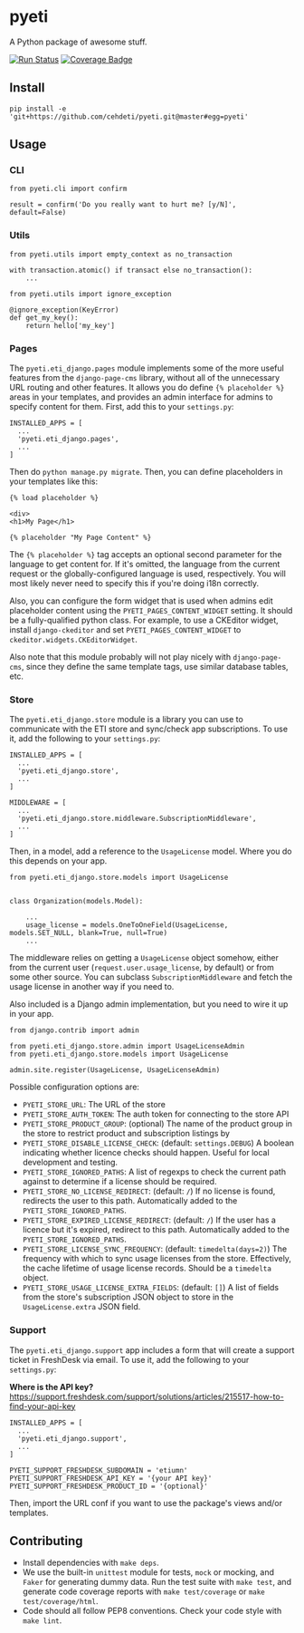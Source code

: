 # pyeti

A Python package of awesome stuff.

[![Run Status](https://api.shippable.com/projects/5ab54a45f488d607007cad93/badge?branch=master)](https://app.shippable.com/github/cehdeti/pyeti)
[![Coverage Badge](https://api.shippable.com/projects/5ab54a45f488d607007cad93/coverageBadge?branch=master)](https://app.shippable.com/github/cehdeti/pyeti)

## Install

`pip install -e 'git+https://github.com/cehdeti/pyeti.git@master#egg=pyeti'`

## Usage

### CLI

```
from pyeti.cli import confirm

result = confirm('Do you really want to hurt me? [y/N]', default=False)
```

### Utils

```
from pyeti.utils import empty_context as no_transaction

with transaction.atomic() if transact else no_transaction():
    ...

from pyeti.utils import ignore_exception

@ignore_exception(KeyError)
def get_my_key():
    return hello['my_key']
```

### Pages

The `pyeti.eti_django.pages` module implements some of the more useful features
from the `django-page-cms` library, without all of the unnecessary URL routing
and other features. It allows you do define `{% placeholder %}` areas in your
templates, and provides an admin interface for admins to specify content for
them. First, add this to your `settings.py`:

```
INSTALLED_APPS = [
  ...
  'pyeti.eti_django.pages',
  ...
]
```

Then do `python manage.py migrate`. Then, you can define placeholders in your
templates like this:

```
{% load placeholder %}

<div>
<h1>My Page</h1>

{% placeholder "My Page Content" %}
```

The `{% placeholder %}` tag accepts an optional second parameter for the
language to get content for. If it's omitted, the language from the current
request or the globally-configured language is used, respectively. You will
most likely never need to specify this if you're doing i18n correctly.

Also, you can configure the form widget that is used when admins edit
placeholder content using the `PYETI_PAGES_CONTENT_WIDGET` setting. It should
be a fully-qualified python class. For example, to use a CKEditor widget,
install `django-ckeditor` and set `PYETI_PAGES_CONTENT_WIDGET` to `ckeditor.widgets.CKEditorWidget`.

Also note that this module probably will not play nicely with
`django-page-cms`, since they define the same template tags, use similar
database tables, etc.

### Store

The `pyeti.eti_django.store` module is a library you can use to communicate
with the ETI store and sync/check app subscriptions. To use it, add the
following to your `settings.py`:

```
INSTALLED_APPS = [
  ...
  'pyeti.eti_django.store',
  ...
]

MIDDLEWARE = [
  ...
  'pyeti.eti_django.store.middleware.SubscriptionMiddleware',
  ...
]
```

Then, in a model, add a reference to the `UsageLicense` model. Where you do
this depends on your app.

```
from pyeti.eti_django.store.models import UsageLicense


class Organization(models.Model):

    ...
    usage_license = models.OneToOneField(UsageLicense, models.SET_NULL, blank=True, null=True)
    ...
```

The middleware relies on getting a `UsageLicense` object somehow, either from
the current user (`request.user.usage_license`, by default) or from some other
source. You can subclass `SubscriptionMiddleware` and fetch the usage license
in another way if you need to.

Also included is a Django admin implementation, but you need to wire it up in
your app.

````
from django.contrib import admin

from pyeti.eti_django.store.admin import UsageLicenseAdmin
from pyeti.eti_django.store.models import UsageLicense

admin.site.register(UsageLicense, UsageLicenseAdmin)
````

Possible configuration options are:

* `PYETI_STORE_URL`: The URL of the store
* `PYETI_STORE_AUTH_TOKEN`: The auth token for connecting to the store API
* `PYETI_STORE_PRODUCT_GROUP`: (optional) The name of the product group in the store to
    restrict product and subscription listings by
* `PYETI_STORE_DISABLE_LICENSE_CHECK`: (default: `settings.DEBUG`) A boolean indicating whether licence
    checks should happen. Useful for local development and testing.
* `PYETI_STORE_IGNORED_PATHS`: A list of regexps to check the current path
    against to determine if a license should be required.
* `PYETI_STORE_NO_LICENSE_REDIRECT`: (default: `/`) If no license is found, redirects the user
    to this path. Automatically added to the `PYETI_STORE_IGNORED_PATHS`.
* `PYETI_STORE_EXPIRED_LICENSE_REDIRECT`: (default: `/`) If the user has a licence but it's
    expired, redirect to this path. Automatically added to the
    `PYETI_STORE_IGNORED_PATHS`.
* `PYETI_STORE_LICENSE_SYNC_FREQUENCY`: (default: `timedelta(days=2)`) The frequency with which to sync usage
    licenses from the store. Effectively, the cache lifetime of usage license
    records. Should be a `timedelta` object.
* `PYETI_STORE_USAGE_LICENSE_EXTRA_FIELDS`: (default: `[]`) A list of fields from the store's
    subscription JSON object to store in the `UsageLicense.extra` JSON field.

### Support

The `pyeti.eti_django.support` app includes a form that will create a support
ticket in FreshDesk via email. To use it, add the following to your
`settings.py`:

**Where is the API key?**
https://support.freshdesk.com/support/solutions/articles/215517-how-to-find-your-api-key

```
INSTALLED_APPS = [
  ...
  'pyeti.eti_django.support',
  ...
]

PYETI_SUPPORT_FRESHDESK_SUBDOMAIN = 'etiumn'
PYETI_SUPPORT_FRESHDESK_API_KEY = '{your API key}'
PYETI_SUPPORT_FRESHDESK_PRODUCT_ID = '{optional}'
```

Then, import the URL conf if you want to use the package's views and/or
templates.

## Contributing

* Install dependencies with `make deps`.
* We use the built-in `unittest` module for tests, `mock` or mocking, and
  `Faker` for generating dummy data. Run the test suite with `make test`, and
  generate code coverage reports with `make test/coverage` or `make test/coverage/html`.
* Code should all follow PEP8 conventions. Check your code style with `make
  lint`.
